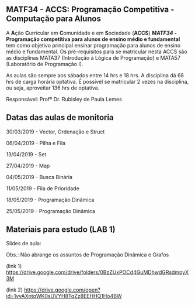 ## MATF34 - ACCS: Programação Competitiva - Computação para Alunos

A **A**ção **C**urricular em **C**omunidade e em **S**ociedade (**ACCS**) ***MATF34* - Programação competitiva para alunos de ensino médio e fundamental** tem como objetivo principal ensinar programação para alunos de ensino médio e fundamental. Os pré-requisitos para se matricular nesta ACCS são as disciplinas MATA37 (Introdução à Lógica de Programação) e MATA57 (Laboratório de Programação I).


As aulas são sempre aos sábados entre 14 hrs e 18 hrs. A disciplina dá 68 hrs de carga horária optativa. É possível se matricular 2 vezes na disciplina, ou seja, aproveitar 136 hrs de optativa. 


Responsável: Profº Dr. Rubisley de Paula Lemes

## Datas das aulas de monitoria 


30/03/2019 - Vector, Ordenação e Struct

06/04/2019 - Pilha e Fila

13/04/2019 - Set

27/04/2019 - Map

04/05/2019 - Busca Binária

11/05/2019 - Fila de Prioridade

18/05/2019 - Programação Dinâmica

25/05/2019 - Programação Dinâmica

## Materiais para estudo (LAB 1)


Slides de aula:

Obs.: Não abrange os assuntos de Programação Dinâmica e Grafos

(link 1) https://drive.google.com/drive/folders/0BzZUxPOCd4GuMDhwdGRsdmpyX3M

(link 2) https://drive.google.com/open?id=1vvAXntqWK0sUVYH8TqZz8EEHHQ1Ho4BW

